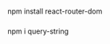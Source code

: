 #

<link href="https://cdn.jsdelivr.net/npm/bootstrap@5.0.0-beta2/dist/css/bootstrap.min.css" rel="stylesheet" integrity="sha384-BmbxuPwQa2lc/FVzBcNJ7UAyJxM6wuqIj61tLrc4wSX0szH/Ev+nYRRuWlolflfl" crossorigin="anonymous">
 
##
npm install react-router-dom

###
 <link
    rel="stylesheet"
    href="https://cdnjs.cloudflare.com/ajax/libs/animate.css/4.1.1/animate.min.css"
  />

  ####
  npm i query-string
  